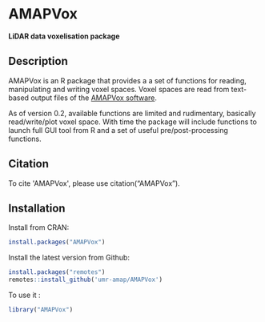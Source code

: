 AMAPVox
================
**LiDAR data voxelisation package**

## Description

AMAPVox is an R package that provides a a set of functions for reading, manipulating and writing voxel spaces. Voxel spaces are read from text-based output files of the [AMAPVox software](http://www.amapvox.org).

As of version 0.2, available functions are limited and rudimentary, basically read/write/plot voxel space. With time the package will include functions to launch full GUI tool from R and a set of useful pre/post-processing functions.

## Citation

To cite 'AMAPVox', please use citation(“AMAPVox”).

## Installation

Install from CRAN:

``` r
install.packages("AMAPVox")
```

Install the latest version from Github:

``` r
install.packages("remotes")
remotes::install_github('umr-amap/AMAPVox')
```

To use it :

``` r
library("AMAPVox")
```
